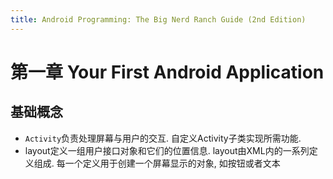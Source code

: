 ```yaml
---
title: Android Programming: The Big Nerd Ranch Guide (2nd Edition)
---
```


# 第一章 Your First Android Application


## 基础概念

- `Activity`负责处理屏幕与用户的交互. 自定义Activity子类实现所需功能.
- layout定义一组用户接口对象和它们的位置信息. layout由XML内的一系列定义组成. 每一个定义用于创建一个屏幕显示的对象, 如按钮或者文本

